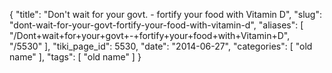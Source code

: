 {
    "title": "Don't wait for your govt. - fortify your food with Vitamin D",
    "slug": "dont-wait-for-your-govt-fortify-your-food-with-vitamin-d",
    "aliases": [
        "/Dont+wait+for+your+govt+-+fortify+your+food+with+Vitamin+D",
        "/5530"
    ],
    "tiki_page_id": 5530,
    "date": "2014-06-27",
    "categories": [
        "old name"
    ],
    "tags": [
        "old name"
    ]
}